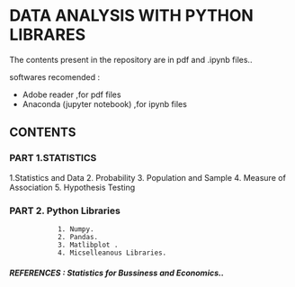 #        DATA ANALYSIS WITH PYTHON LIBRARES

The contents present in the repository  are in pdf and .ipynb files.. 

softwares recomended : 
* Adobe reader ,for pdf files
* Anaconda (jupyter notebook)  ,for  ipynb files  



## CONTENTS
       
      
### PART 1.STATISTICS
      
1.Statistics and Data
2. Probability
3. Population and Sample
4. Measure of Association
5. Hypothesis Testing
            
	
### PART 2. Python Libraries
      
                1. Numpy.
                2. Pandas.
                3. Matlibplot .
                4. Micselleanous Libraries.
	   
##### *REFERENCES :  Statistics for Bussiness and Economics..*

